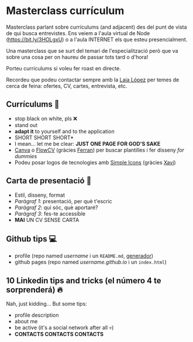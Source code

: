 # Masterclass currículum

Masterclass parlant sobre currículums (and adjacent) des del punt de vista de qui busca entrevistes. Ens veiem a l'aula virtual de Node (https://bit.ly/3HOLgxU) o a l'aula INTERNET els que esteu presencialment.

Una masterclass que se surt del temari de l'especialització però que va sobre una cosa per on haureu de passar tots tard o d'hora!

Porteu currículums si voleu fer roast en directe.

Recordeu que podeu contactar sempre amb la [Laia López](mailto:laia.lopez@ext.barcelonactiva.cat) per temes de cerca de feina: ofertes, CV, cartes, entrevista, etc.

## Currículums 📄

- stop black on white, pls ❌
- stand out
- **adapt it** to yourself and to the application
- SHORT SHORT SHORT*
- I mean... let me be clear: **JUST ONE PAGE FOR GOD'S SAKE**
- [Canva](http://www.canva.com) o [FlowCV](https://flowcv.io/) (gràcies [Ferran](https://github.com/fescola/)) per buscar plantilles i fer disseny _for dummies_
- Podeu posar logos de tecnologies amb [Simple Icons](https://simpleicons.org/) (gràcies [Xavi](https://github.com/xaviercomi))

## Carta de presentació 💌

- Estil, disseny, format
- *Paràgraf 1*: presentació, per què t'escric
- *Paràgraf 2*: qui sóc, què aportaré?
- *Paràgraf 3*: fes-te accessible
- **MAI** UN CV SENSE CARTA

## Github tips 💻

- profile (repo named *username* i un `README.md`, [generador](https://rahuldkjain.github.io/gh-profile-readme-generator/))
- github pages (repo named *username.github.io* i un `index.html`)


## 10 Linkedin tips and tricks (el número 4 te sorprenderá) 🔥

Nah, just kidding... But some tips:

- profile description
- about me
- be active (it's a social network after all 💀)
- **CONTACTS CONTACTS CONTACTS**